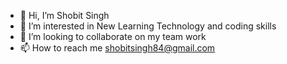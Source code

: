 - 👋 Hi, I’m Shobit Singh
- 👀 I’m interested in New Learning Technology and coding skills 
- 💞️ I’m looking to collaborate on my team work
- 📫 How to reach me shobitsingh84@gmail.com

<!---
Shobit123/Shobit123 is a ✨ special ✨ repository because its `README.md` (this file) appears on your GitHub profile.
You can click the Preview link to take a look at your changes.
--->
